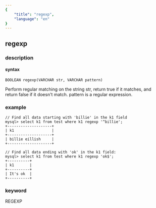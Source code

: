 ```yaml
---
{
    "title": "regexp",
    "language": "en"
}
---
```


<!-- 
Licensed to the Apache Software Foundation (ASF) under one
or more contributor license agreements.  See the NOTICE file
distributed with this work for additional information
regarding copyright ownership.  The ASF licenses this file
to you under the Apache License, Version 2.0 (the
"License"); you may not use this file except in compliance
with the License.  You may obtain a copy of the License at

  http://www.apache.org/licenses/LICENSE-2.0

Unless required by applicable law or agreed to in writing,
software distributed under the License is distributed on an
"AS IS" BASIS, WITHOUT WARRANTIES OR CONDITIONS OF ANY
KIND, either express or implied.  See the License for the
specific language governing permissions and limitations
under the License.
-->

## regexp
### description
#### syntax

`BOOLEAN regexp(VARCHAR str, VARCHAR pattern)`

Perform regular matching on the string str, return true if it matches, and return false if it doesn't match. pattern is a regular expression.

### example

```
// Find all data starting with 'billie' in the k1 field
mysql> select k1 from test where k1 regexp '^billie';
+--------------------+
| k1                 |
+--------------------+
| billie eillish     |
+--------------------+

// Find all data ending with 'ok' in the k1 field:
mysql> select k1 from test where k1 regexp 'ok$';
+----------+
| k1       |
+----------+
| It's ok  |
+----------+
```

### keyword
REGEXP
